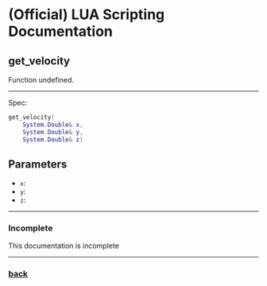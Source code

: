
# (Official) LUA Scripting Documentation

## get_velocity

Function undefined.

___

Spec:

```lua
get_velocity(
	System.Double& x,
	System.Double& y,
	System.Double& z)
```

## Parameters

- `x`: 
- `y`: 
- `z`: 

___

### Incomplete

This documentation is incomplete

___

### [back](../getters)
